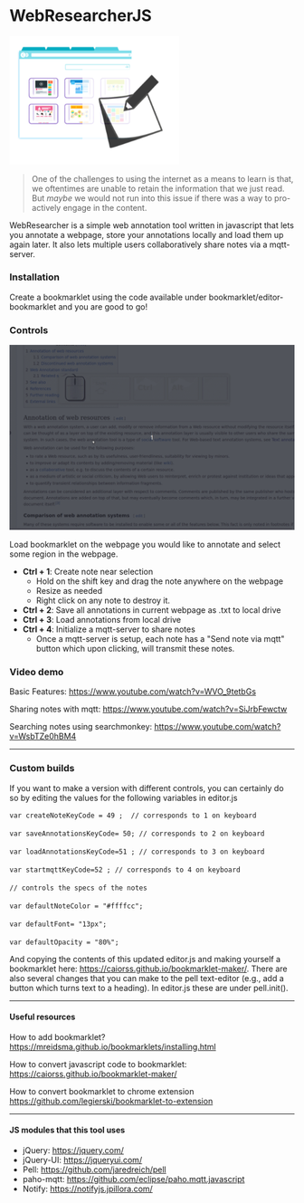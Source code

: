 
#  WebResearcherJS

<img width=300px src="logo.png">

> One of the challenges to using the internet as a means to learn is that, we oftentimes are unable to retain the information that we just read. But _maybe_ we would not run into this issue if there was a way to pro-actively engage in the content.

WebResearcher is a simple web annotation tool written in javascript that lets you annotate a webpage, store your annotations locally and load them up again later. It also lets multiple users collaboratively share notes via a mqtt-server.


### Installation

Create a bookmarklet using the code available under bookmarklet/editor-bookmarklet and you are good to go! 


### Controls 
<img width=650px src="demo.gif">


Load bookmarklet on the webpage you would like to annotate and select some region in the webpage. 
- **Ctrl + 1**: Create note near selection
  - Hold on the shift key and drag the note anywhere on the webpage
  - Resize as needed
  - Right click on any note to destroy it.
- **Ctrl + 2**: Save all annotations in current webpage as .txt to local drive
- **Ctrl + 3**: Load annotations from local drive
- **Ctrl + 4**: Initialize a mqtt-server to share notes
  - Once a mqtt-server is setup, each note has a "Send note via mqtt" button which upon clicking, will transmit these notes.

### Video demo
Basic Features: <https://www.youtube.com/watch?v=WVO_9tetbGs>

Sharing notes with mqtt: <https://www.youtube.com/watch?v=SiJrbFewctw>

Searching notes using searchmonkey: <https://www.youtube.com/watch?v=WsbTZe0hBM4>

---

### Custom builds
If you want to make a version with different controls, you can certainly do so by editing the values for the following variables in editor.js

```
var createNoteKeyCode = 49 ;  // corresponds to 1 on keyboard
  
var saveAnnotationsKeyCode= 50; // corresponds to 2 on keyboard
  
var loadAnnotationsKeyCode=51 ; // corresponds to 3 on keyboard
  
var startmqttKeyCode=52 ; // corresponds to 4 on keyboard

// controls the specs of the notes

var defaultNoteColor = "#ffffcc";

var defaultFont= "13px";

var defaultOpacity = "80%";

```

And copying the contents of this updated editor.js and making yourself a bookmarklet here: <https://caiorss.github.io/bookmarklet-maker/>. 
There are also several changes that you can make to the pell text-editor (e.g., add a button which turns text to a heading). In editor.js these are under pell.init().


***
#### Useful resources


How to add bookmarklet?
<https://mreidsma.github.io/bookmarklets/installing.html>

How to convert javascript code to bookmarklet:
<https://caiorss.github.io/bookmarklet-maker/>

How to convert bookmarklet to chrome extension
<https://github.com/legierski/bookmarklet-to-extension>


***

#### JS modules that this tool uses
- jQuery: https://jquery.com/
- jQuery-UI: https://jqueryui.com/
- Pell: https://github.com/jaredreich/pell
- paho-mqtt: https://github.com/eclipse/paho.mqtt.javascript
- Notify: https://notifyjs.jpillora.com/


